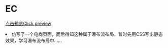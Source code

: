 # EC

<a href="http://htmlpreview.github.io/?https://github.com/Zzunky/EC/blob/master/index.html" target="_blank">点击预览Click preview</a>
<li>仿写了一个电商页面，而后得知这种属于瀑布流布局，暂时先用CSS写出静态效果，学习瀑布流布局中……</li>
